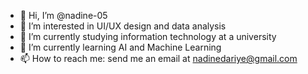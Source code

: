 - 👋 Hi, I’m @nadine-05
- 👀 I’m interested in UI/UX design and data analysis
- 🌱 I’m currently studying information technology at a university
- 💞️ I’m currently learning AI and Machine Learning
- 📫 How to reach me: send me an email at nadinedariye@gmail.com

<!---
nadine-05/nadine-05 is a ✨ special ✨ repository because its `README.md` (this file) appears on your GitHub profile.
You can click the Preview link to take a look at your changes.
--->
